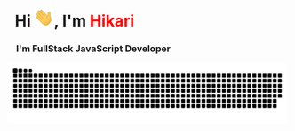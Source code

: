 <div align="left">
<h1 align="left">&nbsp;&nbsp;Hi <img width="35" src="https://github.com/1999AZZAR/1999AZZAR/blob/main/resources/img/waving.gif">, I'm <span style="color: red;">Hikari</span></h1>
<h3 align="left">&nbsp;&nbsp;&nbsp;&nbsp;I'm FullStack JavaScript Developer</h3>
</div>

<div align="left">
  <img  src="https://github.com/1999AZZAR/1999AZZAR/blob/main/resources/img/grid-snake.svg"
       alt="snake" />
</div>
<!---
___
## &nbsp;&nbsp;&nbsp;&nbsp;&nbsp;&nbsp; My skills
- _HTML, CSS, Tailwind, Figma_
- _JavaScript, TypeScript, PHP, SQL_
- _Node.js, React, Express, Elysia.js_
- _Bun, Git, Linux, npm_
___
--->

<!---
webHikari/webHikari is a ✨ special ✨ repository because its `README.md` (this file) appears on your GitHub profile.
You can click the Preview link to take a look at your changes.
--->
